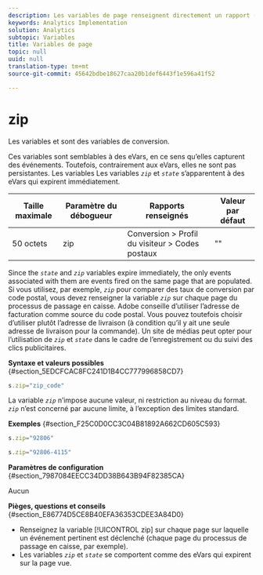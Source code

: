```yaml
---
description: Les variables de page renseignent directement un rapport (pageName, props de liste, variables de liste, etc.).
keywords: Analytics Implementation
solution: Analytics
subtopic: Variables
title: Variables de page
topic: null
uuid: null
translation-type: tm+mt
source-git-commit: 45642bdbe18627caa20b1def6443f1e596a41f52

---
```



# zip

Les variables  et  sont des variables de conversion.

<!-- 

zip.xml

 -->

Ces variables sont semblables à des eVars, en ce sens qu’elles capturent des événements. Toutefois, contrairement aux eVars, elles ne sont pas persistantes. Les variables Les variables *`zip`* et *`state`* s’apparentent à des eVars qui expirent immédiatement.

| Taille maximale | Paramètre du débogueur | Rapports renseignés | Valeur par défaut |
|---|---|---|---|
| 50 octets | zip | Conversion &gt; Profil du visiteur &gt; Codes postaux | "" |

Since the *`state`* and *`zip`* variables expire immediately, the only events associated with them are events fired on the same page that are populated. Si vous utilisez, par exemple, *`zip`* pour comparer des taux de conversion par code postal, vous devez renseigner la variable *`zip`* sur chaque page du processus de passage en caisse. Adobe conseille d’utiliser l’adresse de facturation comme source du code postal. Vous pouvez toutefois choisir d’utiliser plutôt l’adresse de livraison (à condition qu’il y ait une seule adresse de livraison pour la commande). Un site de médias peut opter pour l’utilisation de *`zip`* et *`state`* dans le cadre de l’enregistrement ou du suivi des clics publicitaires.

**Syntaxe et valeurs possibles** {#section_5EDCFCAC8FC241D1B4CC777996858CD7}

```js
s.zip="zip_code"
```

La variable *`zip`* n’impose aucune valeur, ni restriction au niveau du format. *`zip`* n’est concerné par aucune limite, à l’exception des limites standard.

**Exemples** {#section_F25C0D0CC3C04B81892A662CD605C593}

```js
s.zip="92806"
```

```js
s.zip="92806-4115"
```

**Paramètres de configuration** {#section_7987084EECC34DD38B643B94F82385CA}

Aucun

**Pièges, questions et conseils** {#section_E86774D5CE8B40EFA36353CDEE3A84D0}

* Renseignez la variable [!UICONTROL zip] sur chaque page sur laquelle un événement pertinent est déclenché (chaque page du processus de passage en caisse, par exemple).
* Les variables *`zip`* et *`state`* se comportent comme des eVars qui expirent sur la page vue.

